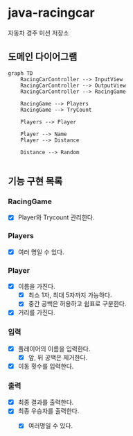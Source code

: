 # java-racingcar

자동차 경주 미션 저장소

## 도메인 다이어그램

```mermaid
graph TD
    RacingCarController --> InputView
    RacingCarController --> OutputView
    RacingCarController --> RacingGame

    RacingGame --> Players
    RacingGame --> TryCount

    Players --> Player

    Player --> Name
    Player --> Distance

    Distance --> Random
    
```

## 기능 구현 목록

### RacingGame

- [x] Player와 Trycount 관리한다.

### Players

- [x] 여러 명일 수 있다.

### Player

- [x] 이름을 가진다.
    - [x] 최소 1자, 최대 5자까지 가능하다.
    - [x] 중간 공백은 허용하고 쉼표로 구분한다.
- [x] 거리를 가진다.

### 입력

- [x] 플레이어의 이름을 입력한다.
    - [x] 앞, 뒤 공백은 제거한다.
- [x] 이동 횟수를 입력한다.

### 출력

- [x] 최종 결과를 출력한다.
- [x] 최종 우승자를 출력한다.
    - [x] 여러명일 수 있다.
  
